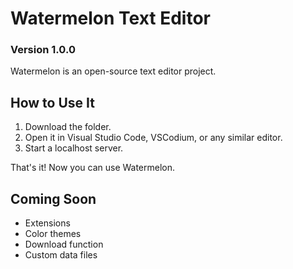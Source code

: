 # Watermelon Text Editor
### Version 1.0.0

Watermelon is an open-source text editor project.

## How to Use It

1. Download the folder.
2. Open it in Visual Studio Code, VSCodium, or any similar editor.
3. Start a localhost server.

That's it! Now you can use Watermelon.

## Coming Soon

- Extensions
- Color themes
- Download function
- Custom data files

